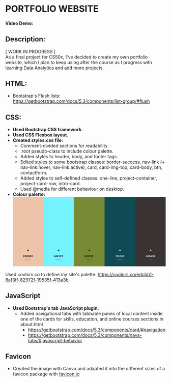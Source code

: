 # PORTFOLIO WEBSITE
#### Video Demo:  <URL HERE>
## Description:
\[ WORK IN PROGRESS \] \
As a final project for CS50x, I've decided to create my own portfolio website, which I plan to keep using after the course as I progress with learning Data Analytics and add more projects.

## HTML:

- Bootstrap's Flush lists: https://getbootstrap.com/docs/5.3/components/list-group/#flush

## CSS:
- **Used Bootstrap CSS framework.**
- **Used CSS Flexbox layout.**
- **Created styles.css file:**
  - Comment-divided sections for readability.
  - :root pseudo-class to include colour palette.
  - Added styles to header, body, and footer tags.
  - Edited styles to some bootstrap classes: border-success, nav-link (+ nav-link:hover, nav-link.active), card, card-img-top, card-body, btn, contactform.
  - Added styles to self-defined classes: one-line, project-container, project-card-row, intro-card.
  - Used @media for different behaviour on desktop.
- **Colour palette:** \
![alt text](images/palette4.png)

Used coolors.co to define my site's palette: https://coolors.co/edcbb1-8af3ff-82972f-19535f-413a3b


## JavaScript
- **Used Bootstrap's tab JavaScript plugin.**
  - Added navigational tabs with tabbable panes of local content inside one of the cards for skills, education, and online courses sections in about.html
    - https://getbootstrap.com/docs/5.3/components/card/#navigation
    - https://getbootstrap.com/docs/5.3/components/navs-tabs/#javascript-behavior

## Favicon
- Created the image with Canva and adapted it into the different sizes of a favicon package with [favicon.io](https://favicon.io/favicon-converter/)
